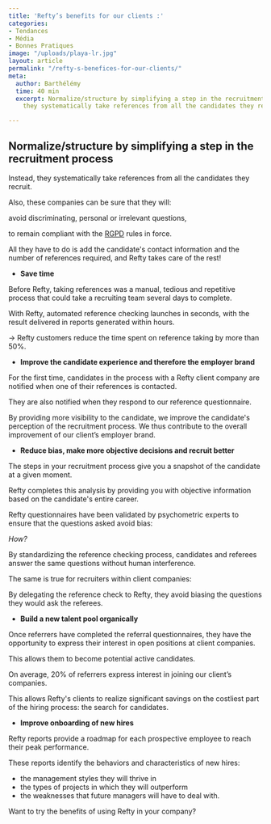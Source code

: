 ```yaml
---
title: 'Refty’s benefits for our clients :'
categories:
- Tendances
- Média
- Bonnes Pratiques
image: "/uploads/playa-lr.jpg"
layout: article
permalink: "/refty-s-benefices-for-our-clients/"
meta:
  author: Barthélémy
  time: 40 min
  excerpt: Normalize/structure by simplifying a step in the recruitment process  Instead,
    they systematically take references from all the candidates they recruit.

---
```

## **Normalize/structure by simplifying a step in the recruitment process**

Instead, they systematically take references from all the candidates they recruit.

Also, these companies can be sure that they will:

avoid discriminating, personal or irrelevant questions,

to remain compliant with the [RGPD](https://www.cnil.fr/fr/reglement-europeen-protection-donnees) rules in force.

All they have to do is add the candidate's contact information and the number of references required, and Refty takes care of the rest!

* **Save time**

Before Refty, taking references was a manual, tedious and repetitive process that could take a recruiting team several days to complete.

With Refty, automated reference checking launches in seconds, with the result delivered in reports generated within hours.

→ Refty customers reduce the time spent on reference taking by more than 50%.

* **Improve the candidate experience and therefore the employer brand**

For the first time, candidates in the process with a Refty client company are notified when one of their references is contacted.

They are also notified when they respond to our reference questionnaire.

By providing more visibility to the candidate, we improve the candidate's perception of the recruitment process. We thus contribute to the overall improvement of our client’s employer brand.

* **Reduce bias, make more objective decisions and recruit better**

The steps in your recruitment process give you a snapshot of the candidate at a given moment.

Refty completes this analysis by providing you with objective information based on the candidate's entire career.

Refty questionnaires have been validated by psychometric experts to ensure that the questions asked avoid bias:

_How?_

By standardizing the reference checking process, candidates and referees answer the same questions without human interference.

The same is true for recruiters within client companies:

By delegating the reference check to Refty, they avoid biasing the questions they would ask the referees.

* **Build a new talent pool organically**

Once referrers have completed the referral questionnaires, they have the opportunity to express their interest in open positions at client companies.

This allows them to become potential active candidates.

On average, 20% of referrers express interest in joining our client’s companies.

This allows Refty's clients to realize significant savings on the costliest part of the hiring process: the search for candidates.

* **Improve onboarding of new hires**

Refty reports provide a roadmap for each prospective employee to reach their peak performance.  
  
These reports identify the behaviors and characteristics of new hires:

* the management styles they will thrive in
* the types of projects in which they will outperform
* the weaknesses that future managers will have to deal with.

Want to try the benefits of using Refty in your company?